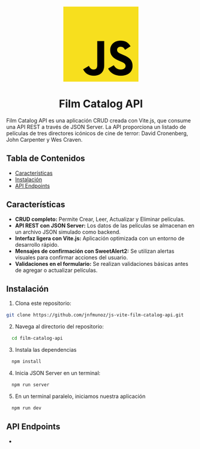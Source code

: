 <p align="center">
  <img src="screenshots/javascript-logo.png" alt="Javascript Logo" width="200">
</p>

<div align="center">
  
</div>

<div align=center>
  <h1>Film Catalog API</h1>
</div>
Film Catalog API es una aplicación CRUD creada con Vite.js, que consume una API REST a través de JSON Server. La API proporciona un listado de películas de tres directores icónicos de cine de terror: David Cronenberg, John Carpenter y Wes Craven.

## Tabla de Contenidos
- [Características](#características)
- [Instalación](#instalación)
- [API Endpoints](#api-endpoints)


## Características
- **CRUD completo:** Permite Crear, Leer, Actualizar y Eliminar películas.
- **API REST con JSON Server:** Los datos de las películas se almacenan en un archivo JSON simulado como backend.
- **Interfaz ligera con Vite.js:** Aplicación optimizada con un entorno de desarrollo rápido.
- **Mensajes de confirmación con SweetAlert2:** Se utilizan alertas visuales para confirmar acciones del usuario.
- **Validaciones en el formulario:** Se realizan validaciones básicas antes de agregar o actualizar películas.

## Instalación
1. Clona este repositorio:
  ``` bash
  git clone https://github.com/jnfmunoz/js-vite-film-catalog-api.git
  ```
2. Navega al directorio del repositorio:
  ``` bash
    cd film-catalog-api
  ```
3. Instala las dependencias
  ``` bash
    npm install
  ```
4. Inicia JSON Server en un terminal:
  ``` bash
    npm run server
  ```
5. En un terminal paralelo, iniciamos nuestra aplicación
  ``` bash
    npm run dev
  ```
## API Endpoints
- 
